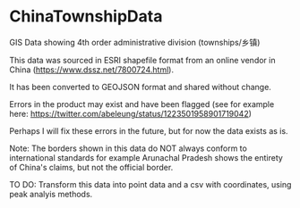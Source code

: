 # ChinaTownshipData
GIS Data showing 4th order administrative division (townships/乡镇)

This data was sourced in ESRI shapefile format from an online vendor in China (https://www.dssz.net/7800724.html). 

It has been converted to GEOJSON format and shared without change. 

Errors in the product may exist and have been flagged (see for example here: https://twitter.com/abeleung/status/1223501958901719042) 

Perhaps I will fix these errors in the future, but for now the data exists as is. 

Note: The borders shown in this data do NOT always conform to international standards for example Arunachal Pradesh shows the entirety of China's claims, but not the official border.

TO DO: Transform this data into point data and a csv with coordinates, using peak analyis methods. 
